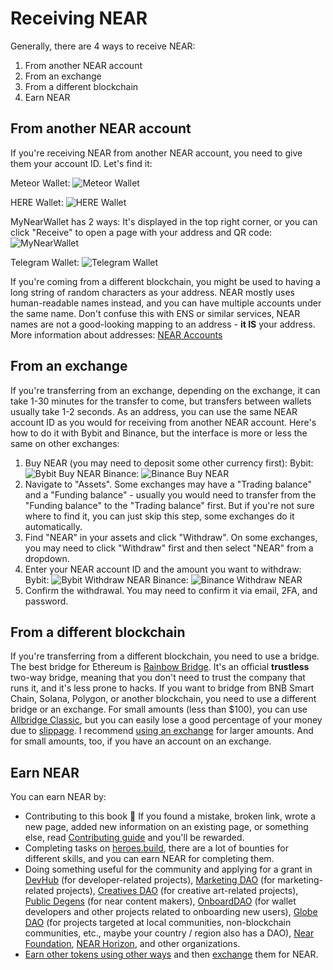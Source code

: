 # Receiving NEAR

Generally, there are 4 ways to receive NEAR:
1. From another NEAR account
2. From an exchange
3. From a different blockchain
4. Earn NEAR

## From another NEAR account

If you're receiving NEAR from another NEAR account, you need to give them your
account ID. Let's find it:

Meteor Wallet:
![Meteor Wallet](wallets/meteor-wallet-receive.png)

HERE Wallet:
![HERE Wallet](herewallet-receive-near.png)

MyNearWallet has 2 ways: It's displayed in the top right corner, or you can click
"Receive" to open a page with your address and QR code:
![MyNearWallet](mynearwallet-receive-near.png)

Telegram Wallet:
![Telegram Wallet](telegramwallet-receive-near.png)

If you're coming from a different blockchain, you might be used to having
a long string of random characters as your address. NEAR mostly uses human-readable
names instead, and you can have multiple accounts under the same name.
Don't confuse this with ENS or similar services, NEAR names are not a
good-looking mapping to an address - **it IS** your address. More information about
addresses: [NEAR Accounts](../lvl4/account-model/account-ids.md)

## From an exchange

If you're transferring from an exchange, depending on the exchange, it can take
1-30 minutes for the transfer to come, but transfers between wallets usually take
1-2 seconds. As an address, you can use the same NEAR account ID as you would
for receiving from another NEAR account. Here's how to do it with Bybit
and Binance, but the interface is more or less the same on other exchanges:

1. Buy NEAR (you may need to deposit some other currency first):
Bybit: ![Bybit Buy NEAR](bybit-buy-near.png)
Binance: ![Binance Buy NEAR](binance-buy-near.jpg)
2. Navigate to "Assets". Some exchanges may have a "Trading balance" and a "Funding
   balance" - usually you would need to transfer from the "Funding balance" to the
   "Trading balance" first. But if you're not sure where to find it, you can just
   skip this step, some exchanges do it automatically.
3. Find "NEAR" in your assets and click "Withdraw". On some exchanges, you may need
   to click "Withdraw" first and then select "NEAR" from a dropdown.
4. Enter your NEAR account ID and the amount you want to withdraw:
Bybit: ![Bybit Withdraw NEAR](bybit-withdraw-near.png)
Binance: ![Binance Withdraw NEAR](binance-withdraw-near.jpg)
5. Confirm the withdrawal. You may need to confirm it via email, 2FA, and password.

## From a different blockchain

If you're transferring from a different blockchain, you need to use a bridge. The
best bridge for Ethereum is [Rainbow Bridge](../lvl2/rainbow-bridge.md). It's an official
**trustless** two-way bridge, meaning that you don't need to trust the company that runs
it, and it's less prone to hacks. If you want to bridge from BNB Smart Chain, Solana,
Polygon, or another blockchain, you need to use a different bridge or an exchange. For
small amounts (less than $100), you can use [Allbridge Classic](https://app.allbridge.io/bridge),
but you can easily lose a good percentage of your money due to [slippage](../lvl2/exchanging-tokens-ref.md#slippage).
I recommend [using an exchange](#from-an-exchange) for larger amounts. And for small
amounts, too, if you have an account on an exchange.

## Earn NEAR

You can earn NEAR by:
- Contributing to this book 💚 If you found a mistake, broken link, wrote a new page,
  added new information on an existing page, or something else, read [Contributing guide](../contributing.md)
  and you'll be rewarded.
- Completing tasks on [heroes.build](https://heroes.build), there are a lot of bounties
  for different skills, and you can earn NEAR for completing them.
- Doing something useful for the community and applying for a grant in [DevHub](https://near.social/devhub.near/widget/app)
  (for developer-related projects), [Marketing DAO](https://near.org/ndcdev.near/widget/MDAO.App)
  (for marketing-related projects), [Creatives DAO](https://app.astrodao.com/dao/creativesdao.sputnik-dao.near)
  (for creative art-related projects), [Public Degens](https://near.org/public-degens.near/widget/Contests)
  (for near content makers), [OnboardDAO](https://www.onboarddao.org/) (for wallet developers and
  other projects related to onboarding new users), [Globe DAO](https://gov.near.org/c/community/globe/112)
  (for projects targeted at local communities, non-blockchain communities, etc., maybe your
  country / region also has a DAO), [Near Foundation](https://near.foundation/), [NEAR Horizon](https://www.hzn.xyz/),
  and other organizations.
- [Earn other tokens using other ways](fts.md#more-about-earn) and then [exchange](../lvl2/exchanging-tokens-ref.md)
  them for NEAR.
